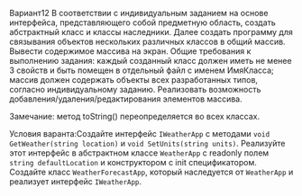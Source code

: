 Вариант12
В соответствии с индивидуальным заданием на основе интерфейса, представляющего собой предметную область, создать абстрактный класс и классы наследники.
Далее создать программу для связывания объектов нескольких различных классов в общий массив. Вывести содержимое массива на экран. Общие требования к выполнению задания:
каждый созданный класс должен иметь не менее 3 свойств и быть помещен в отдельный файл с именем ИмяКласса;
массив должен содержать объекты всех разработанных типов, согласно индивидуальному заданию.
Реализовать возможность добавления/удаления/редактирования элементов массива.

Замечание: метод toString() переопределяется во всех классах.

Условия варанта:Создайте интерфейс `IWeatherApp` с методами `void GetWeather(string location)` и `void SetUnits(string units)`. 
Реализуйте этот интерфейс в абстрактном классе `WeatherApp` с readonly полем `string defaultLocation` и конструктором с init спецификатором. Создайте класс `WeatherForecastApp`, который наследуется от `WeatherApp` и реализует интерфейс `IWeatherApp`.
